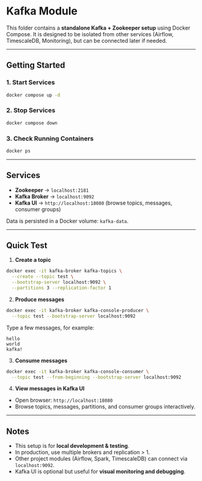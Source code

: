 # Kafka Module

This folder contains a **standalone Kafka + Zookeeper setup** using Docker Compose.
It is designed to be isolated from other services (Airflow, TimescaleDB, Monitoring), but can be connected later if needed.

---

## Getting Started

### 1. Start Services

```bash
docker compose up -d
```

### 2. Stop Services

```bash
docker compose down
```

### 3. Check Running Containers

```bash
docker ps
```

---

## Services

* **Zookeeper** → `localhost:2181`
* **Kafka Broker** → `localhost:9092`
* **Kafka UI** → `http://localhost:18080` (browse topics, messages, consumer groups)

Data is persisted in a Docker volume: `kafka-data`.

---

## Quick Test

1. **Create a topic**

```bash
docker exec -it kafka-broker kafka-topics \
  --create --topic test \
  --bootstrap-server localhost:9092 \
  --partitions 3 --replication-factor 1
```

2. **Produce messages**

```bash
docker exec -it kafka-broker kafka-console-producer \
  --topic test --bootstrap-server localhost:9092
```

Type a few messages, for example:

```
hello
world
kafka!
```

3. **Consume messages**

```bash
docker exec -it kafka-broker kafka-console-consumer \
  --topic test --from-beginning --bootstrap-server localhost:9092
```

4. **View messages in Kafka UI**

* Open browser: `http://localhost:18080`
* Browse topics, messages, partitions, and consumer groups interactively.

---

## Notes

* This setup is for **local development & testing**.
* In production, use multiple brokers and replication > 1.
* Other project modules (Airflow, Spark, TimescaleDB) can connect via `localhost:9092`.
* Kafka UI is optional but useful for **visual monitoring and debugging**.

